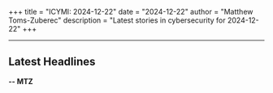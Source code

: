 +++
title = "ICYMI: 2024-12-22"
date = "2024-12-22"
author = "Matthew Toms-Zuberec"
description = "Latest stories in cybersecurity for 2024-12-22"
+++

---------------------------------------------------------------------------
## Latest Headlines
**-- MTZ**